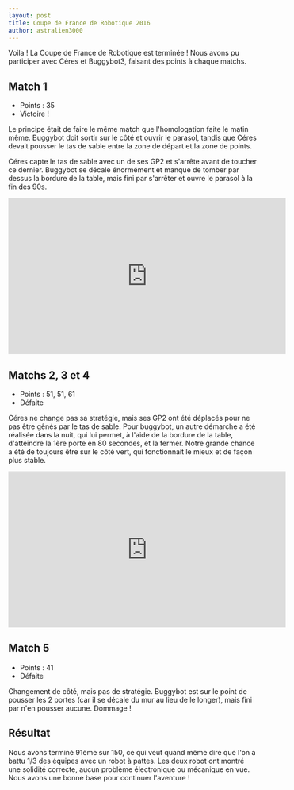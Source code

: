 ```yaml
---
layout: post
title: Coupe de France de Robotique 2016
author: astralien3000
---
```


Voila ! La Coupe de France de Robotique est terminée !
Nous avons pu participer avec Céres et Buggybot3, faisant des points à chaque matchs.

## Match 1

 - Points : 35
 - Victoire !

Le principe était de faire le même match que l'homologation faite le matin même.
Buggybot doit sortir sur le côté et ouvrir le parasol, 
tandis que Céres devait pousser le tas de sable entre la zone de départ et la zone de points.

Céres capte le tas de sable avec un de ses GP2 et s'arrête avant de toucher ce dernier.
Buggybot se décale énormément et manque de tomber par dessus la bordure de la table, 
mais fini par s'arrêter et ouvre le parasol à la fin des 90s.


<div class="center">
<iframe width="560" height="315" src="https://www.youtube.com/embed/PlTvM4cvL2A" frameborder="0" allowfullscreen></iframe>
</div>

## Matchs 2, 3 et 4

 - Points : 51, 51, 61
 - Défaite

Céres ne change pas sa stratégie, mais ses GP2 ont été déplacés pour ne pas être gênés par le tas de sable.
Pour buggybot, un autre démarche a été réalisée dans la nuit, qui lui permet, à l'aide de la bordure de la table, 
d'atteindre la 1ère porte en 80 secondes, et la fermer.
Notre grande chance a été de toujours être sur le côté vert, qui fonctionnait le mieux et de façon plus stable.


<div class="center">
<iframe width="560" height="315" src="https://www.youtube.com/embed/6bN-u-e33gY" frameborder="0" allowfullscreen></iframe>
</div>

## Match 5

 - Points : 41
 - Défaite

Changement de côté, mais pas de stratégie.
Buggybot est sur le point de pousser les 2 portes (car il se décale du mur au lieu de le longer), 
mais fini par n'en pousser aucune. Dommage !

## Résultat

Nous avons terminé 91ème sur 150, ce qui veut quand même dire que l'on a battu 1/3 des équipes avec un robot à pattes.
Les deux robot ont montré une solidité correcte, aucun problème électronique ou mécanique en vue. 
Nous avons une bonne base pour continuer l'aventure !
